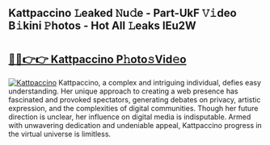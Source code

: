 ## Kattpaccino 𝙻eaked 𝙽u𝚍e - Part-UkF 𝚅𝚒deo B𝚒kini 𝙿hotos - Hot All 𝙻eaks lEu2W

# <h2><a href="http://ld0sglk.urlbe.top/?page=Kattpaccino">🔗🔗👉👉 Kattpaccino P𝚑oto𝚜Vid𝚎o</a></h2>

[![Kattpaccino](https://i.imgur.com/eBuTRDB.gif)](http://ld0sglk.urlbe.top/?page=Kattpaccino)
Kattpaccino, a complex and intriguing individual, defies easy understanding. Her unique approach to creating a web presence has fascinated and provoked spectators, generating debates on privacy, artistic expression, and the complexities of digital communities. Though her future direction is unclear, her influence on digital media is indisputable. Armed with unwavering dedication and undeniable appeal, Kattpaccino progress in the virtual universe is limitless.

